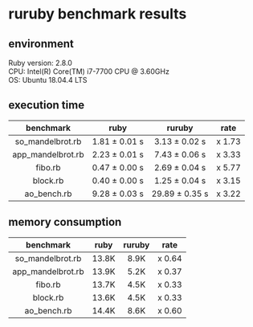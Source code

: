 # ruruby benchmark results

## environment

Ruby version: 2.8.0  
CPU: Intel(R) Core(TM) i7-7700 CPU @ 3.60GHz  
OS: Ubuntu 18.04.4 LTS  

## execution time

|benchmark|ruby|ruruby|rate|
|:-----------:|:--------:|:---------:|:-------:|
| so_mandelbrot.rb | 1.81 ± 0.01 s | 3.13 ± 0.02 s | x 1.73 |
| app_mandelbrot.rb | 2.23 ± 0.01 s | 7.43 ± 0.06 s | x 3.33 |
| fibo.rb | 0.47 ± 0.00 s | 2.69 ± 0.04 s | x 5.77 |
| block.rb | 0.40 ± 0.00 s | 1.25 ± 0.04 s | x 3.15 |
| ao_bench.rb | 9.28 ± 0.03 s | 29.89 ± 0.35 s | x 3.22 |

## memory consumption

|benchmark|ruby|ruruby|rate|
|:-----------:|:--------:|:---------:|:-------:|
| so_mandelbrot.rb | 13.8K | 8.9K | x 0.64 |
| app_mandelbrot.rb | 13.9K | 5.2K | x 0.37 |
| fibo.rb | 13.7K | 4.5K | x 0.33 |
| block.rb | 13.6K | 4.5K | x 0.33 |
| ao_bench.rb | 14.4K | 8.6K | x 0.60 |
